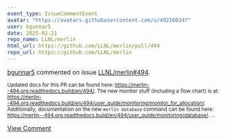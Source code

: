 ```yaml
---
event_type: IssueCommentEvent
avatar: "https://avatars.githubusercontent.com/u/49216024?"
user: bgunnar5
date: 2025-02-21
repo_name: LLNL/merlin
html_url: https://github.com/LLNL/merlin/pull/494
repo_url: https://github.com/LLNL/merlin
---
```


<a href='https://github.com/bgunnar5' target='_blank'>bgunnar5</a> commented on issue <a href='https://github.com/LLNL/merlin/pull/494' target='_blank'>LLNL/merlin#494</a>.

<small>Updated docs for this PR can be found here: https://merlin--494.org.readthedocs.build/en/494/. The new monitor stuff (including a flow chart) is at: https://merlin--494.org.readthedocs.build/en/494/user_guide/monitoring/monitor_for_allocation/. Additionally, documentation on the new `merlin database` command can be found here: https://merlin--494.org.readthedocs.build/en/494/user_guide/monitoring/database/....</small>

<a href='https://github.com/LLNL/merlin/pull/494' target='_blank'>View Comment</a>